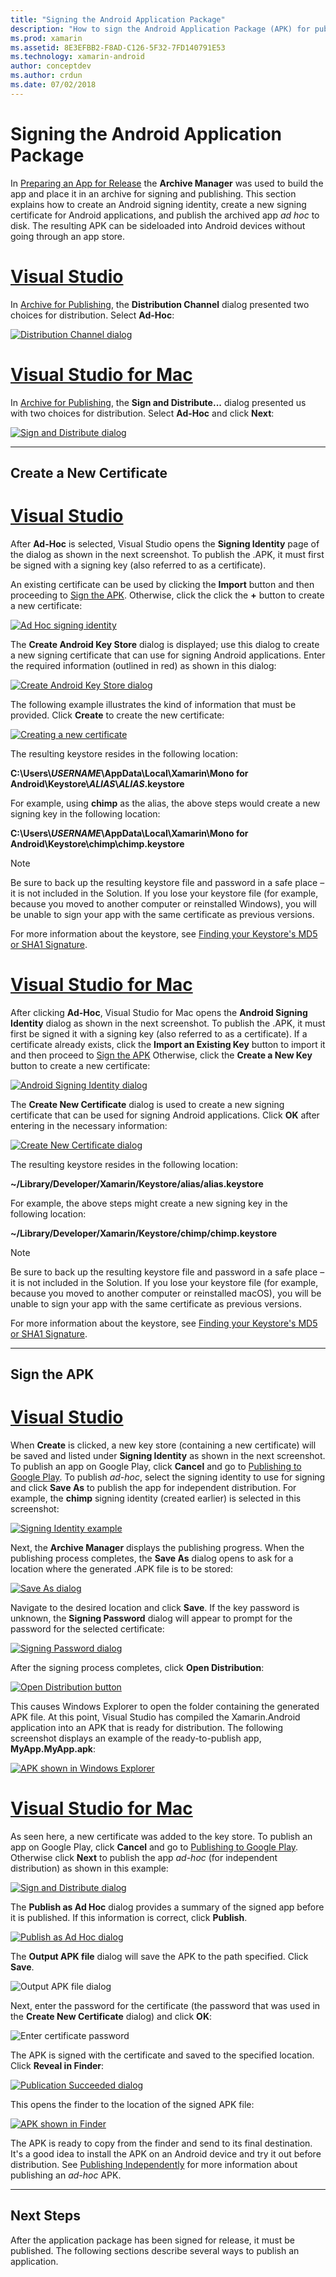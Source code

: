 ```yaml
---
title: "Signing the Android Application Package"
description: "How to sign the Android Application Package (APK) for publication"
ms.prod: xamarin
ms.assetid: 8E3EFBB2-F8AD-C126-5F32-7FD140791E53
ms.technology: xamarin-android
author: conceptdev
ms.author: crdun
ms.date: 07/02/2018
---
```


# Signing the Android Application Package

In [Preparing an App for Release](~/android/deploy-test/release-prep/index.md) 
the **Archive Manager** was used to build the app and place it in an archive for
signing and publishing. This section explains how to create an Android
signing identity, create a new signing certificate for Android
applications, and publish the archived app *ad hoc* to disk. The
resulting APK can be sideloaded into Android devices without going
through an app store.

# [Visual Studio](#tab/vswin)

In [Archive for Publishing](~/android/deploy-test/release-prep/index.md#archive),
the **Distribution Channel** dialog presented two choices for
distribution. Select **Ad-Hoc**:

[![Distribution Channel dialog](images/vs/01-distribution-channel-sml.png)](images/vs/01-distribution-channel.png#lightbox)

# [Visual Studio for Mac](#tab/vsmac)

In [Archive for Publishing](~/android/deploy-test/release-prep/index.md#archive),
the **Sign and Distribute...** dialog presented us with two choices for
distribution. Select **Ad-Hoc** and click **Next**:

[![Sign and Distribute dialog](images/xs/01-select-ad-hoc-sml.png)](images/xs/01-select-ad-hoc.png#lightbox)

-----

<a name="newcertvs" />
<a name="newcert" />
<a name="newcertxs" />

## Create a New Certificate

# [Visual Studio](#tab/vswin)

After **Ad-Hoc** is selected, Visual Studio opens the **Signing
Identity** page of the dialog as shown in the next screenshot. To
publish the .APK,  it must first be signed with a signing key (also
referred to as a certificate).

An existing certificate can be used by clicking the **Import** button and then proceeding to
[Sign the APK](#signapkvs). Otherwise, click the click the
**+** button to create a new certificate:

[![Ad Hoc signing identity](images/vs/02-ad-hoc-signing-identity-vs-sml.png)](images/vs/02-ad-hoc-signing-identity-vs.png#lightbox)

The **Create Android Key Store** dialog is displayed; use this dialog
to create a new signing certificate that can use for signing
Android applications. Enter the required information (outlined in red)
as shown in this dialog:

[![Create Android Key Store dialog](images/vs/03-create-android-key-store-vs-sml.png)](images/vs/03-create-android-key-store-vs.png#lightbox)

The following example illustrates the kind of information that must be provided. Click **Create** to create the new certificate:

[![Creating a new certificate](images/vs/04-key-store-example-vs-sml.png)](images/vs/04-key-store-example-vs.png#lightbox)

The resulting keystore resides in the following location:

**C:\\Users\\*USERNAME*\\AppData\\Local\\Xamarin\\Mono for Android\\Keystore\\*ALIAS*\\*ALIAS*.keystore**

For example, using **chimp** as the alias, the above steps would create a new signing
key in the following location:

**C:\\Users\\*USERNAME*\\AppData\\Local\\Xamarin\\Mono for Android\\Keystore\\chimp\\chimp.keystore**

> [!NOTE]
> Be sure to back up the resulting keystore file and password in a
> safe place &ndash; it is not included in the Solution. If you lose your
> keystore file (for example, because you moved to another computer or 
> reinstalled Windows), you will be unable to
> sign your app with the same certificate as previous versions.

For more information about the keystore, see
[Finding your Keystore's MD5 or SHA1 Signature](~/android/deploy-test/signing/keystore-signature.md).

# [Visual Studio for Mac](#tab/vsmac)

After clicking **Ad-Hoc**, Visual Studio for Mac opens the **Android Signing 
Identity** dialog as shown in the next screenshot. To publish the .APK, 
it must first be signed it with a signing key (also referred to as a 
certificate). If a certificate already exists, click the **Import an 
Existing Key** button to import it and then proceed to 
[Sign the APK](#signapkxs) Otherwise, click the **Create a New 
Key** button to create a new certificate: 

[![Android Signing Identity dialog](images/xs/02-android-signing-identity-sml.png)](images/xs/02-android-signing-identity.png#lightbox)

The **Create New Certificate** dialog is used to create a new signing
certificate that can be used for signing Android applications. Click
**OK** after entering in the necessary information:

[![Create New Certificate dialog](images/xs/03-create-new-certificate-sml.png)](images/xs/03-create-new-certificate.png#lightbox)

The resulting keystore resides in the following location:

**~/Library/Developer/Xamarin/Keystore/alias/alias.keystore**

For example, the above steps might create a new signing
key in the following location:

**~/Library/Developer/Xamarin/Keystore/chimp/chimp.keystore**


> [!NOTE]
> Be sure to back up the resulting keystore file and password in a
> safe place &ndash; it is not included in the Solution. If you lose your
> keystore file (for example, because you moved to another computer or 
> reinstalled macOS), you will be unable to
> sign your app with the same certificate as previous versions.

For more information about the keystore, see
[Finding your Keystore's MD5 or SHA1 Signature](~/android/deploy-test/signing/keystore-signature.md).

-----

<a name="signapkvs" />

## Sign the APK

# [Visual Studio](#tab/vswin)

When **Create** is clicked, a new key store (containing a new
certificate) will be saved and listed under **Signing Identity** as shown
in the next screenshot. To publish an app on Google Play, click
**Cancel** and go to
[Publishing to Google Play](~/android/deploy-test/publishing/publishing-to-google-play/index.md).
To publish *ad-hoc*, select the signing identity to use for signing and
click **Save As** to publish the app for independent distribution. For
example, the **chimp** signing identity (created earlier) is selected
in this screenshot:

[![Signing Identity example](images/vs/05-save-as-vs-sml.png)](images/vs/05-save-as-vs.png#lightbox)

Next, the **Archive Manager** displays the publishing progress. When
the publishing process completes, the **Save As** dialog opens to ask
for a location where the generated .APK file is to be
stored:

[![Save As dialog](images/vs/06-save-as-dialog-vs-sml.png)](images/vs/06-save-as-dialog-vs.png#lightbox)

Navigate to the desired location and click **Save**. If the key
password is unknown, the **Signing Password** dialog will appear to
prompt for the password for the selected certificate:

[![Signing Password dialog](images/vs/07-signing-password-vs-sml.png)](images/vs/07-signing-password-vs.png#lightbox)

After the signing process completes, click **Open Distribution**:

[![Open Distribution button](images/vs/08-open-distribution-sml.png)](images/vs/08-open-distribution.png#lightbox)

This causes Windows Explorer to open the folder containing the
generated APK file. At this point, Visual Studio has compiled the
Xamarin.Android application into an APK that is ready for distribution.
The following screenshot displays an example of the ready-to-publish
app, **MyApp.MyApp.apk**:

[![APK shown in Windows Explorer](images/vs/09-generated-app-vs-sml.png)](images/vs/09-generated-app-vs.png#lightbox)

# [Visual Studio for Mac](#tab/vsmac)


As seen here, a new certificate was added to the key store. To publish
an app on Google Play, click **Cancel** and go to
[Publishing to Google Play](~/android/deploy-test/publishing/publishing-to-google-play/index.md).
Otherwise click **Next** to publish the app *ad-hoc* (for independent
distribution) as shown in this example:

[![Sign and Distribute dialog](images/xs/04-select-identity-sml.png)](images/xs/04-select-identity.png#lightbox)

The **Publish as Ad Hoc** dialog provides a summary of the signed app
before it is published. If this information is correct, click
**Publish**.

[![Publish as Ad Hoc dialog](images/xs/05-publish-ad-hoc-sml.png)](images/xs/05-publish-ad-hoc.png#lightbox)

The **Output APK file** dialog will save the APK to the path specified. Click **Save**.

![Output APK file dialog](images/xs/06-output-apk-file.png)

Next, enter the password for the certificate (the password that was 
used in the **Create New Certificate** dialog) and click **OK**: 

![Enter certificate password](images/xs/07-signing-certificate.png)

The APK is signed with the certificate and saved to the specified
location. Click **Reveal in Finder**:

[![Publication Succeeded dialog](images/xs/08-app-is-ready-sml.png)](images/xs/08-app-is-ready.png#lightbox)

This opens the finder to the location of the signed APK file:

[![APK shown in Finder](images/xs/09-show-in-finder-sml.png)](images/xs/09-show-in-finder.png#lightbox)

The APK is ready to copy from the finder and send to its final
destination. It's a good idea to install the APK on an Android device
and try it out before distribution. See
[Publishing Independently](~/android/deploy-test/publishing/publishing-independently.md)
for more information about publishing an *ad-hoc* APK.

-----



## Next Steps

After the application package has been signed for release, it must be
published. The following sections describe several ways to publish
an application.
